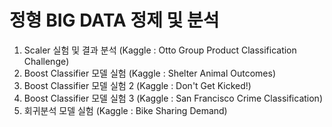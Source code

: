 # 정형 BIG DATA 정제 및 분석

1. Scaler 실험 및 결과 분석 (Kaggle : Otto Group Product Classification Challenge)
2. Boost Classifier 모델 실험 (Kaggle : Shelter Animal Outcomes)
3. Boost Classifier 모델 실험 2 (Kaggle : Don't Get Kicked!)
4. Boost Classifier 모델 실험 3 (Kaggle : San Francisco Crime Classification)
5. 회귀분석 모델 실험 (Kaggle : Bike Sharing Demand)
